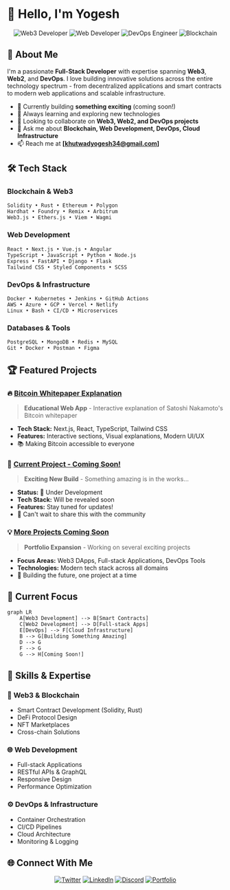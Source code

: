 # 👋 Hello, I'm Yogesh

<div align="center">
  
  ![Web3 Developer](https://img.shields.io/badge/Web3-Developer-blue?style=for-the-badge&logo=ethereum&logoColor=white)
  ![Web Developer](https://img.shields.io/badge/Web-Developer-green?style=for-the-badge&logo=react&logoColor=white)
  ![DevOps Engineer](https://img.shields.io/badge/DevOps-Engineer-orange?style=for-the-badge&logo=docker&logoColor=white)
  ![Blockchain](https://img.shields.io/badge/Blockchain-Enthusiast-purple?style=for-the-badge&logo=bitcoin&logoColor=white)

</div>

## 🚀 About Me

I'm a passionate **Full-Stack Developer** with expertise spanning **Web3**, **Web2**, and **DevOps**. I love building innovative solutions across the entire technology spectrum - from decentralized applications and smart contracts to modern web applications and scalable infrastructure.

- 🔭 Currently building **something exciting** (coming soon!)
- 🌱 Always learning and exploring new technologies
- 👯 Looking to collaborate on **Web3, Web2, and DevOps projects**
- 💬 Ask me about **Blockchain, Web Development, DevOps, Cloud Infrastructure**
- 📫 Reach me at **[khutwadyogesh34@gmail.com]**

## 🛠️ Tech Stack

### Blockchain & Web3
```
Solidity • Rust • Ethereum • Polygon 
Hardhat • Foundry • Remix • Arbitrum 
Web3.js • Ethers.js • Viem • Wagmi
```

### Web Development
```
React • Next.js • Vue.js • Angular
TypeScript • JavaScript • Python • Node.js
Express • FastAPI • Django • Flask
Tailwind CSS • Styled Components • SCSS
```

### DevOps & Infrastructure
```
Docker • Kubernetes • Jenkins • GitHub Actions
AWS • Azure • GCP • Vercel • Netlify
Linux • Bash • CI/CD • Microservices
```

### Databases & Tools
```
PostgreSQL • MongoDB • Redis • MySQL
Git • Docker • Postman • Figma
```

## 🏆 Featured Projects

### 🔥 [Bitcoin Whitepaper Explanation](https://bitcoin-whitepaper-exp.vercel.app/)
> **Educational Web App** - Interactive explanation of Satoshi Nakamoto's Bitcoin whitepaper
- **Tech Stack:** Next.js, React, TypeScript, Tailwind CSS
- **Features:** Interactive sections, Visual explanations, Modern UI/UX
- 📚 Making Bitcoin accessible to everyone

### 🚧 [Current Project - Coming Soon!](https://github.com/yourusername)
> **Exciting New Build** - Something amazing is in the works...
- **Status:** 🔨 Under Development
- **Tech Stack:** Will be revealed soon
- **Features:** Stay tuned for updates!
- 🎯 Can't wait to share this with the community

### 💡 [More Projects Coming Soon](https://github.com/yourusername)
> **Portfolio Expansion** - Working on several exciting projects
- **Focus Areas:** Web3 DApps, Full-stack Applications, DevOps Tools
- **Technologies:** Modern tech stack across all domains
- 🚀 Building the future, one project at a time

## 🎯 Current Focus

```mermaid
graph LR
    A[Web3 Development] --> B[Smart Contracts]
    C[Web2 Development] --> D[Full-stack Apps]
    E[DevOps] --> F[Cloud Infrastructure]
    B --> G[Building Something Amazing]
    D --> G
    F --> G
    G --> H[Coming Soon!]
```

## 🌟 Skills & Expertise

### 🔗 **Web3 & Blockchain**
- Smart Contract Development (Solidity, Rust)
- DeFi Protocol Design
- NFT Marketplaces
- Cross-chain Solutions

### 🌐 **Web Development**
- Full-stack Applications
- RESTful APIs & GraphQL
- Responsive Design
- Performance Optimization

### ⚙️ **DevOps & Infrastructure**
- Container Orchestration
- CI/CD Pipelines
- Cloud Architecture
- Monitoring & Logging

## 🌐 Connect With Me

<div align="center">

[![Twitter](https://img.shields.io/badge/Twitter-1DA1F2?style=for-the-badge&logo=twitter&logoColor=white)](https://twitter.com/yogeshkhutwad34)
[![LinkedIn](https://img.shields.io/badge/LinkedIn-0077B5?style=for-the-badge&logo=linkedin&logoColor=white)](https://linkedin.com/in/yogesh-khutwad-0178b3250)
[![Discord](https://img.shields.io/badge/Discord-7289DA?style=for-the-badge&logo=discord&logoColor=white)](https://discord.gg/yogeshk0616)
[![Portfolio](https://img.shields.io/badge/Portfolio-000000?style=for-the-badge&logo=vercel&logoColor=white)](https://bento.me/yogesh-khutwad)

</div>
